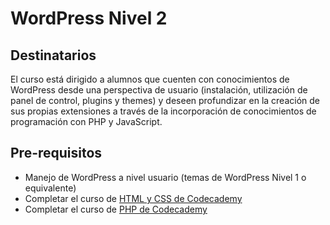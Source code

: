 # WordPress Nivel 2

## Destinatarios

El curso está dirigido a alumnos que cuenten con conocimientos de WordPress desde una perspectiva de usuario (instalación, utilización de panel de control, plugins y themes) y deseen profundizar en la creación de sus propias extensiones a través de la incorporación de conocimientos de programación con PHP y JavaScript.

## Pre-requisitos

* Manejo de WordPress a nivel usuario (temas de WordPress Nivel 1 o equivalente)
* Completar el curso de [HTML y CSS de Codecademy](https://www.codecademy.com/learn/web)
* Completar el curso de [PHP de Codecademy](https://www.codecademy.com/es/learn/php)


